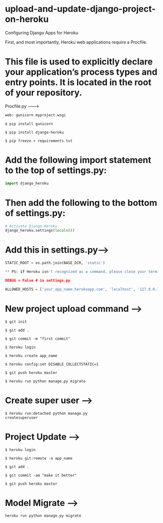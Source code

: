 # upload-and-update-django-project-on-heroku

<!-- Project Upload -->
Configuring Django Apps for Heroku

First, and most importantly, Heroku web applications require a Procfile.

# This file is used to explicitly declare your application’s process types and entry points. It is located in the root of your repository.

Procfile.py --->
```python
web: gunicorn myproject.wsgi
```

<code>$ pip install gunicorn</code>

<code>$ pip install django-heroku</code>

<code>$ pip freeze > requirements.txt</code>


# Add the following import statement to the top of settings.py:
```python
import django_heroku
```

# Then add the following to the bottom of settings.py:
```python
# Activate Django-Heroku.
django_heroku.settings(locals())
```

# Add this in settings.py-->
```python
STATIC_ROOT = os.path.join(BASE_DIR, 'static')

** PS: if Heroku isn't recognized as a command, please close your terminal and editor and then re-open it.

DEBUG = False # in settings.py

ALLOWED_HOSTS = ['your_app_name.herokuapp.com', 'localhost', '127.0.0.1'] in settings.py
```

# New project upload command -->
<code>$ git init</code>

<code>$ git add .</code>

<code>$ git commit -m "first commit"</code>

<code>$ heroku login</code>

<code>$ heroku create app_name</code>

<code>$ heroku config:set DISABLE_COLLECTSTATIC=1</code>

<code>$ git push heroku master</code>

<code>$ heroku run python manage.py migrate</code>

# Create super user -->
<code>$ heroku run:detached python manage.py createsuperuser</code>

# Project Update -->
<code>$ heroku login</code>

<code>$ heroku git:remote -a app_name</code>

<code>$ git add .</code>

<code>$ git commit -am "make it better"</code>

<code>$ git push heroku master</code>

# Model Migrate -->
<code>heroku run python manage.py migrate</code>
